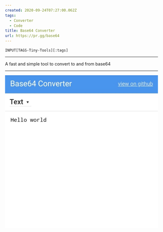 ```yaml
---
created: 2020-09-24T07:27:00.062Z
tags: 
  - Converter
  - Code
title: Base64 Converter
url: https://pr.gg/base64
---
```

```meta-bind
INPUT[TAGS-Tiny-Tools][:tags]
```

___
A fast and simple tool to convert to and from base64
___

![](_attachments/base64-converter.jpg)
